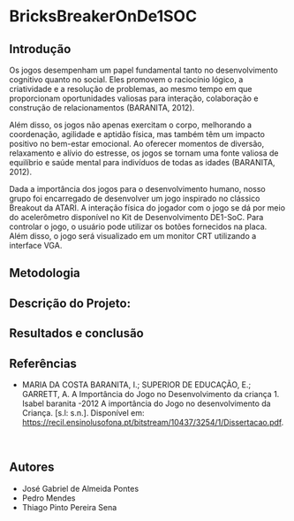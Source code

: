 # BricksBreakerOnDe1SOC

## Introdução
 
Os jogos desempenham um papel fundamental tanto no desenvolvimento cognitivo quanto no social. Eles promovem o raciocínio lógico, a criatividade e a resolução de problemas, ao mesmo tempo em que proporcionam oportunidades valiosas para interação, colaboração e construção de relacionamentos (BARANITA, 2012).

Além disso, os jogos não apenas exercitam o corpo, melhorando a coordenação, agilidade e aptidão física, mas também têm um impacto positivo no bem-estar emocional. Ao oferecer momentos de diversão, relaxamento e alívio do estresse, os jogos se tornam uma fonte valiosa de equilíbrio e saúde mental para indivíduos de todas as idades (BARANITA, 2012).

Dada a importância dos jogos para o desenvolvimento humano, nosso grupo foi encarregado de desenvolver um jogo inspirado no clássico Breakout da ATARI. A interação física do jogador com o jogo se dá por meio do acelerômetro disponível no Kit de Desenvolvimento DE1-SoC. Para controlar o jogo, o usuário pode utilizar os botões fornecidos na placa. Além disso, o jogo será visualizado em um monitor CRT utilizando a interface VGA.

## Metodologia

## Descrição do Projeto:

## Resultados e conclusão

## Referências

- MARIA DA COSTA BARANITA, I.; SUPERIOR DE EDUCAÇÃO, E.; GARRETT, A. A Importância do Jogo no Desenvolvimento da criança 1. Isabel baranita -2012 A importância do Jogo no desenvolvimento da Criança. [s.l: s.n.]. Disponível em: <https://recil.ensinolusofona.pt/bitstream/10437/3254/1/Dissertacao.pdf>.

‌

## Autores

- José Gabriel de Almeida Pontes
- Pedro Mendes
- Thiago Pinto Pereira Sena

